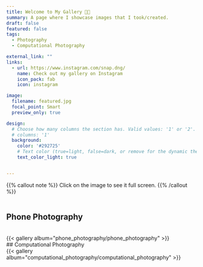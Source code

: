 ```yaml
---
title: Welcome to My Gallery 🧑‍📸
summary: A page where I showcase images that I took/created.
draft: false
featured: false
tags:
  - Photography
  - Computational Photography

external_link: ""
links:
  - url: https://www.instagram.com/snap.dng/
    name: Check out my gallery on Instagram
    icon_pack: fab
    icon: instagram

image:
  filename: featured.jpg
  focal_point: Smart
  preview_only: true

design:
  # Choose how many columns the section has. Valid values: '1' or '2'.
  # columns: '1'
  background:
    color: '#292725'
    # Text color (true=light, false=dark, or remove for the dynamic theme color). 
    text_color_light: true


---
```

{{% callout note %}}
Click on the image to see it full screen.
{{% /callout %}}
<br>
<br>
## Phone Photography
<br>
{{< gallery album="phone_photography/phone_photography" >}}
<br>
## Computational Photography
<br>
{{< gallery album="computational_photography/computational_photography" >}}
